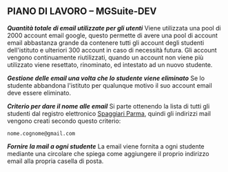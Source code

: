 ## **PIANO DI LAVORO – MGSuite-DEV**

***Quantità totale di email utilizzate per gli utenti***
Viene utilizzata una pool di 2000 account email google, questo permette di avere una pool di account email abbastanza grande da contenere tutti gli account degli studenti dell'istituto e ulteriori 300 account in caso di necessità futura.
Gli account vengono continuamente riutilizzati, quando un account non viene più utilizzato viene resettato, rinominato, ed intestato ad un nuovo studente.

***Gestione delle email una volta che lo studente viene eliminato***
Se lo studente abbandona l'istituto per qualunque motivo il suo account email deve essere eliminato.

***Criterio per dare il nome alle email***
Si parte ottenendo la lista di tutti gli studenti dal registro elettronico [Spaggiari Parma](https://web.spaggiari.eu/), quindi gli indirizzi mail vengono creati secondo questo criterio:

    nome.cognome@gmail.com

***Fornire la mail a ogni studente***
La email viene fornita a ogni studente mediante una circolare che spiega come aggiungere il proprio indirizzo email alla propria casella di posta. 
<!--stackedit_data:
eyJoaXN0b3J5IjpbMTIyMzgzNjk0MiwyMDc4NTM4NzAwLC04MT
c4MzU2MTUsNTA0MTk0OTkyXX0=
-->